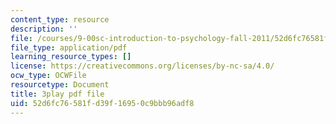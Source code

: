 ```yaml
---
content_type: resource
description: ''
file: /courses/9-00sc-introduction-to-psychology-fall-2011/52d6fc76581fd39f16950c9bbb96adf8_qZdm4mpQA_8.pdf
file_type: application/pdf
learning_resource_types: []
license: https://creativecommons.org/licenses/by-nc-sa/4.0/
ocw_type: OCWFile
resourcetype: Document
title: 3play pdf file
uid: 52d6fc76-581f-d39f-1695-0c9bbb96adf8
---
```

